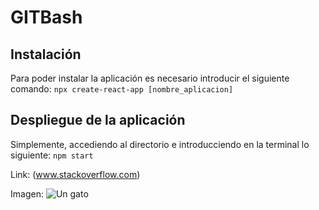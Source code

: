 # GITBash


## Instalación 
Para poder instalar la aplicación es necesario introducir el siguiente comando:
`npx create-react-app [nombre_aplicacion]`

## Despliegue de la aplicación
Simplemente, accediendo al directorio e introducciendo en la terminal lo siguiente:
`npm start`

Link:
(www.stackoverflow.com)

Imagen:
![Un gato](https://reviblog.net/wp-content/uploads/2018/06/IMG_20180608_104752.jpg)
